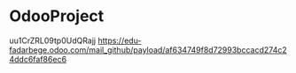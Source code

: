 # OdooProject
uu1CrZRL09tp0UdQRajj
https://edu-fadarbege.odoo.com/mail_github/payload/af634749f8d72993bccacd274c24ddc6faf86ec6
